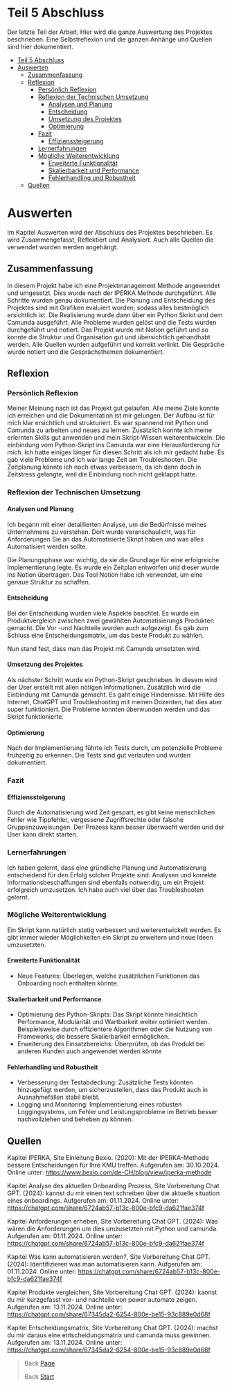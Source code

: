 # Teil 5 Abschluss
Der letzte Teil der Arbeit. Hier wird die ganze Auswertung des Projektes beschrieben. Eine Selbstreflexion und die ganzen Anhänge und Quellen sind hier dokumentiert.

- [Teil 5 Abschluss](#teil-5-abschluss)
- [Auswerten](#auswerten)
  - [Zusammenfassung](#zusammenfassung)
  - [Reflexion](#reflexion)
    - [Persönlich Reflexion](#persönlich-reflexion)
    - [Reflexion der Technischen Umsetzung](#reflexion-der-technischen-umsetzung)
      - [Analysen und Planung](#analysen-und-planung)
      - [Entscheidung](#entscheidung)
      - [Umsetzung des Projektes](#umsetzung-des-projektes)
      - [Optimierung](#optimierung)
    - [Fazit](#fazit)
      - [Effizienssteigerung](#effizienssteigerung)
    - [Lernerfahrungen](#lernerfahrungen)
    - [Mögliche Weiterentwicklung](#mögliche-weiterentwicklung)
      - [Erweiterte Funktionalität](#erweiterte-funktionalität)
      - [Skalierbarkeit und Performance](#skalierbarkeit-und-performance)
      - [Fehlerhandling und Robustheit](#fehlerhandling-und-robustheit)
  - [Quellen](#quellen)


# Auswerten
Im Kapitel Auswerten wird der Abschluss des Projektes beschrieben. Es wird Zusammengefasst, Reflektiert und Analysiert. Auch alle Quellen die verwendet wurden werden angehängt.

## Zusammenfassung

In diesem Projekt habe ich eine Projektmanagement Methode angewendet und umgesetzt. Dies wurde nach der IPERKA Methode durchgeführt. Alle Schritte wurden genau dokumentiert. Die Planung und Entscheidung des Projektes sind mit Grafiken evaluiert worden, sodass alles bestmöglich ersichtlich ist. Die Realisierung wurde dann über ein Python Skriot und dem Camunda ausgeführt. Alle Probleme wurden gelöst und die Tests wurden durchgeführt und notiert. Das Projekt wurde mit Notion geführt und so konnte die Struktur und Organisation gut und übersichtlich gehandhabt werden. Alle Quellen wurden aufgeführt und korrekt verlinkt. Die Gespräche wurde notiert und die Gesprächsthemen dokumentiert.

## Reflexion
### Persönlich Reflexion

Meiner Meinung nach ist das Projekt gut gelaufen. Alle meine Ziele konnte ich erreichen und die Dokumentation ist mir gelungen. Der Aufbau ist für mich klar ersichtlich und strukturiert. Es war spannend mit Python und Camunda zu arbeiten und neues zu lernen. Zusätzlich konnte ich meine erlernten Skills gut anwenden und mein Skript-Wissen weiterentwickeln. Die einbindung vom Python-Skript ins Camunda war eine Herausforderung für mich. Ich hatte einiges länger für diesen Schritt als ich mir gedacht habe. Es gab viele Probleme und ich war lange Zeit am Troubleshooten. Die Zeitplanung könnte ich noch etwas verbessern, da ich dann doch in Zeitstress gelangte, weil die Einbindung noch nicht geklappt hatte. 

### Reflexion der Technischen Umsetzung
#### Analysen und Planung

Ich begann mit einer detaillierten Analyse, um die Bedürfnisse meines Unternehmens zu verstehen. Dort wurde veranschaulicht, was für Anforderungen Sie an das Automatisierte Skript haben und was alles Automatisiert werden sollte.

Die Planungsphase war wichtig, da sie die Grundlage für eine erfolgreiche Implementierung legte. Es wurde ein Zeitplan entworfen und dieser wurde ins Notion übertragen. Das Tool Notion habe ich verwendet, um eine genaue Struktur zu schaffen.

#### Entscheidung

Bei der Entscheidung wurden viele Aspekte beachtet. Es wurde ein Produktvergleich zwischen zwei gewählten Automatisierungs Produkten gemacht. Die Vor -und Nachteile wurden auch aufgezeigt. Es gab zum Schluss eine Entscheidungsmatrix, um das beste Produkt zu wählen.

Nun stand fest, dass man das Projekt mit Camunda umsetzten wird.

#### Umsetzung des Projektes

Als nächster Schritt wurde ein Python-Skript geschrieben. In diesem wird der User erstellt mit allen nötigen Informationen. Zusätzlich wird die Einbindung mit Camunda gemacht. Es gaht einige Hindernisse. Mit Hilfe des Internet, ChatGPT und Troubleshooting mit meinen Dozenten, hat dies aber super funktioniert. Die Probleme konnten überwunden werden und das Skript funktionierte.

#### Optimierung

Nach der Implementierung führte ich Tests durch, um potenzielle Probleme frühzeitig zu erkennen. Die Tests sind gut verlaufen und wurden dokumentiert.

### Fazit
#### Effizienssteigerung

Durch die Automatisierung wird Zeit gespart, es gibt keine menschlichen Fehler wie Tippfehler, vergessene Zugriffsrechte oder falsche Gruppenzuweisungen. Der Prozess kann besser überwacht werden und der User kann direkt starten.

### Lernerfahrungen

Ich haben gelernt, dass eine gründliche Planung und Automatisierung entscheidend für den Erfolg solcher Projekte sind. Analysen und korrekte Informationsbeschaffungen sind ebenfalls notwendig, um ein Projekt erfolgreich umzusetzen. Ich habe auch viel über das Troubleshooten gelernt. 

### Mögliche Weiterentwicklung  

Ein Skript kann natürlich stetig verbessert und weiterentwickelt werden. Es gibt immer wieder Möglichkeiten ein Skript zu erweitern und neue Ideen umzusetzten.

#### Erweiterte Funktionalität
- Neue Features:
  Überlegen, welche zusätzlichen Funktionen das Onboarding noch enthalten könnte.  

#### Skalierbarkeit und Performance
- Optimierung des Python-Skripts:
  Das Skript könnte hinsichtlich Performance, Modularität und Wartbarkeit weiter optimiert werden. Beispielsweise durch effizientere Algorithmen oder die Nutzung von Frameworks, die bessere Skalierbarkeit ermöglichen.  
- Erweiterung des Einsatzbereichs:
  Überprüfen, ob das Produkt bei anderen Kunden auch angewendet werden könnte

#### Fehlerhandling und Robustheit  
- Verbesserung der Testabdeckung:
  Zusätzliche Tests könnten hinzugefügt werden, um sicherzustellen, dass das Produkt auch in Ausnahmefällen stabil bleibt.  
- Logging und Monitoring:
  Implementierung eines robusten Loggingsystems, um Fehler und Leistungsprobleme im Betrieb besser nachvollziehen und beheben zu können.  


## Quellen
Kapitel IPERKA, Site Einleitung
Bexio. (2020): Mit der IPERKA-Methode bessere Entscheidungen für Ihre KMU treffen. Aufgerufen am: 30.10.2024. Online unter: https://www.bexio.com/de-CH/blog/view/iperka-methode

Kapitel Analyse des aktuellen Onboarding Prozess, Site Vorbereitung
Chat GPT. (2024): kannst du mir einen text schreiben über die aktuelle situation eines onboardings. Aufgerufen am: 01.11.2024. Online unter: https://chatgpt.com/share/6724ab57-b13c-800e-bfc9-da621fae374f

Kapitel Anforderungen erheben, Site Vorbereitung
Chat GPT. (2024): Was wären die Anforderungen um dies umzusetzten mit Python und camunda. Aufgerufen am: 01.11.2024. Online unter: https://chatgpt.com/share/6724ab57-b13c-800e-bfc9-da621fae374f

Kapitel Was kann automatisieren werden?, Site Vorbereitung
Chat GPT. (2024): Identifizieren was man automatisieren kann. Aufgerufen am: 01.11.2024. Online unter: https://chatgpt.com/share/6724ab57-b13c-800e-bfc9-da621fae374f

Kapitel Produkte vergleichen, Site Vorbereitung
Chat GPT. (2024): kannst du mir kurzgefasst vor- und nachteile von power automate zeigen. Aufgerufen am: 13.11.2024. Online unter:
https://chatgpt.com/share/67345da2-6254-800e-be15-93c889e0d68f

Kapitel Entscheidungsmatrix, Site Vorbereitung
Chat GPT. (2024): machst du mir daraus eine entscheidungsmatrix und camunda muss gewinnen. Aufgerufen am: 13.11.2024. Online unter:
https://chatgpt.com/share/67345da2-6254-800e-be15-93c889e0d68f

> Back [Page](https://github.com/lauradubach/Semesterarbeit2/blob/main/Sites/Teil%203%20Realisierung.md)
>
> Back [Start](https://github.com/lauradubach/Semesterarbeit2?tab=readme-ov-file)